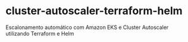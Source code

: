 # cluster-autoscaler-terraform-helm
Escalonamento automático com Amazon EKS e Cluster Autoscaler utilizando Terraform e Helm
